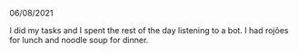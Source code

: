 06/08/2021

I did my tasks and I spent the rest of the day listening to a bot. I had rojões for lunch and noodle soup for dinner.